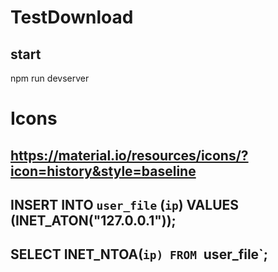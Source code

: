 # TestDownload
## start 
npm run devserver

# Icons
## https://material.io/resources/icons/?icon=history&style=baseline


## INSERT INTO `user_file` (`ip`) VALUES (INET_ATON("127.0.0.1"));
## SELECT INET_NTOA(`ip) FROM `user_file`;